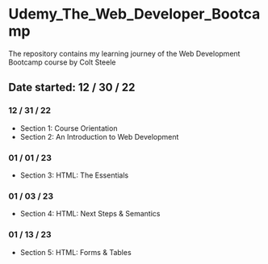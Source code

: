 # Udemy_The_Web_Developer_Bootcamp
  The repository contains my learning journey of the Web Development Bootcamp course by Colt Steele

## Date started: 12 / 30 / 22

### 12 / 31 / 22
* Section 1: Course Orientation
* Section 2: An Introduction to Web Development
### 01 / 01 / 23
* Section 3: HTML: The Essentials
### 01 / 03 / 23 
* Section 4: HTML: Next Steps & Semantics 
### 01 / 13 / 23
* Section 5: HTML: Forms & Tables